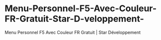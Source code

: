 # Menu-Personnel-F5-Avec-Couleur-FR-Gratuit-Star-D-veloppement-
Menu Personnel F5 Avec Couleur FR Gratuit | Star Développement
